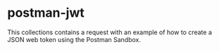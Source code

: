 # postman-jwt
This collections contains a request with an example of how to create a JSON web token using the Postman Sandbox.
